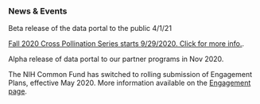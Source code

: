 ### News & Events
<p>Beta release of the data portal to the public 4/1/21</p>
<p><a href="https://docs.google.com/spreadsheets/d/1hQAeOLkivUZZnwZ_KxfGw3neezMaWbrPk9nnFiKfQGA/edit#gid=1089477257/">Fall 2020 Cross Pollination Series starts 9/29/2020. Click for more info.</a>.</p>
<p>Alpha release of data portal to our partner programs in Nov 2020.</p>
<p>The NIH Common Fund has switched to rolling submission of Engagement Plans, effective May 2020. More information available on the <a href="https://www.nih-cfde.org/engagement/">Engagement page</a>.</p>
